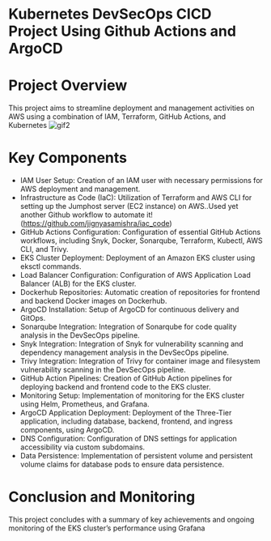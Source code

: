 # Kubernetes DevSecOps CICD Project Using Github Actions and ArgoCD
# Project Overview
This project aims to streamline deployment and management activities on AWS using a combination of IAM, Terraform, GitHub Actions, and Kubernetes
![gif2](https://github.com/cloudcore-hub/reactjs-quiz-app/assets/88560609/a0dfce93-3bde-45af-b82a-d7c9e2c47294)
# Key Components
- IAM User Setup: Creation of an IAM user with necessary permissions for AWS deployment and management.
- Infrastructure as Code (IaC): Utilization of Terraform and AWS CLI for setting up the Jumphost server (EC2 instance) on AWS..Used yet another Github workflow to automate it!(https://github.com/jignyasamishra/iac_code)
- GitHub Actions Configuration: Configuration of essential GitHub Actions workflows, including Snyk, Docker, Sonarqube, Terraform, Kubectl, AWS CLI, and Trivy.
- EKS Cluster Deployment: Deployment of an Amazon EKS cluster using eksctl commands.
- Load Balancer Configuration: Configuration of AWS Application Load Balancer (ALB) for the EKS cluster.
- Dockerhub Repositories: Automatic creation of repositories for frontend and backend Docker images on Dockerhub.
- ArgoCD Installation: Setup of ArgoCD for continuous delivery and GitOps.
- Sonarqube Integration: Integration of Sonarqube for code quality analysis in the DevSecOps pipeline.
- Snyk Integration: Integration of Snyk for vulnerability scanning and dependency management analysis in the DevSecOps pipeline.
- Trivy Integration: Integration of Trivy for container image and filesystem vulnerability scanning in the DevSecOps pipeline.
- GitHub Action Pipelines: Creation of GitHub Action pipelines for deploying backend and frontend code to the EKS cluster.
- Monitoring Setup: Implementation of monitoring for the EKS cluster using Helm, Prometheus, and Grafana.
- ArgoCD Application Deployment: Deployment of the Three-Tier application, including database, backend, frontend, and ingress components, using ArgoCD.
- DNS Configuration: Configuration of DNS settings for application accessibility via custom subdomains.
- Data Persistence: Implementation of persistent volume and persistent volume claims for database pods to ensure data persistence.


  
# Conclusion and Monitoring
This project concludes with a summary of key achievements and ongoing monitoring of the EKS cluster’s performance using Grafana



